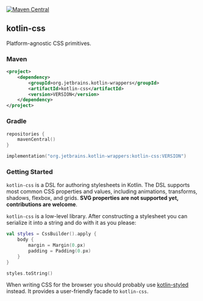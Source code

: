 [![Maven Central](https://img.shields.io/maven-central/v/org.jetbrains.kotlin-wrappers/kotlin-css)](https://mvnrepository.com/artifact/org.jetbrains.kotlin-wrappers/kotlin-css)

## kotlin-css

Platform-agnostic CSS primitives.

### Maven

```xml
<project>
    <dependency>
        <groupId>org.jetbrains.kotlin-wrappers</groupId>
        <artifactId>kotlin-css</artifactId>
        <version>VERSION</version>
    </dependency>
</project>
```

### Gradle

```kotlin
repositories {
    mavenCentral()
}

implementation("org.jetbrains.kotlin-wrappers:kotlin-css:VERSION")
```

### Getting Started

`kotlin-css` is a DSL for authoring stylesheets in Kotlin. The DSL supports most common CSS properties and values,
including animations, transforms, shadows, flexbox, and grids. **SVG properties are not supported yet,
contributions are welcome**.

`kotlin-css` is a low-level library. After constructing a stylesheet you can serialize it into a string and do with it
as you please:

```kotlin
val styles = CssBuilder().apply {
    body {
        margin = Margin(0.px)
        padding = Padding(0.px)
    }
}

styles.toString()
```

When writing CSS for the browser you should probably use
[kotlin-styled](https://github.com/JetBrains/kotlin-wrappers/tree/master/kotlin-styled) instead. It provides a
user-friendly facade to `kotlin-css`.

